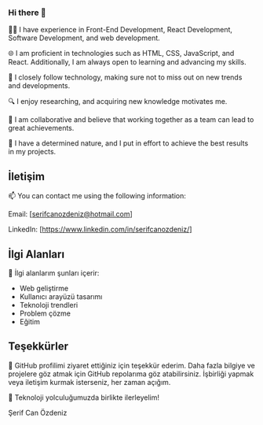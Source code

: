 ### Hi there 👋

👨‍💻 I have experience in Front-End Development, React Development, Software Development, and web development.

🌐 I am proficient in technologies such as HTML, CSS, JavaScript, and React. Additionally, I am always open to learning and advancing my skills.

🚀 I closely follow technology, making sure not to miss out on new trends and developments.

🔍 I enjoy researching, and acquiring new knowledge motivates me.

👥 I am collaborative and believe that working together as a team can lead to great achievements.

💪 I have a determined nature, and I put in effort to achieve the best results in my projects.

## İletişim

📫 You can contact me using the following information:

Email: [serifcanozdeniz@hotmail.com]

LinkedIn: [https://www.linkedin.com/in/serifcanozdeniz/]

  ## İlgi Alanları

🌟 İlgi alanlarım şunları içerir:

- Web geliştirme
- Kullanıcı arayüzü tasarımı
- Teknoloji trendleri
- Problem çözme
- Eğitim

## Teşekkürler

💬 GitHub profilimi ziyaret ettiğiniz için teşekkür ederim. Daha fazla bilgiye ve projelere göz atmak için GitHub repolarıma göz atabilirsiniz. İşbirliği yapmak veya iletişim kurmak isterseniz, her zaman açığım.

🚀 Teknoloji yolculuğumuzda birlikte ilerleyelim!

Şerif Can Özdeniz
